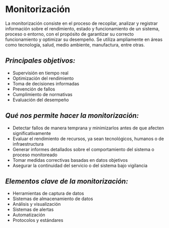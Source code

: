 # **Monitorización**

La monitorización consiste en el proceso de recopilar, analizar y registrar información sobre el rendimiento, estado y funcionamiento de un sistema, proceso o entorno, con el propósito de garantizar su correcto funcionamiento y optimizar su desempeño. Se utiliza ampliamente en áreas como tecnología, salud, medio ambiente, manufactura, entre otras.

## ***Principales objetivos:***
- Supervisión en tiempo real 
- Optimización del rendimiento
- Toma de decisiones informadas
- Prevención de fallos
- Cumplimiento de normativas 
- Evaluación del desempeño

## ***Qué nos permite hacer la monitorización:***
- Detectar fallos de manera temprana y minimizarlos antes de que afecten significativamente
- Evaluar el rendimiento de recursos, ya sean tecnológicos, humanos o de infraestructura
- Generar informes detallados sobre el comportamiento del sistema o proceso monitoreado
- Tomar medidas correctivas basadas en datos objetivos
- Asegurar la continuidad del servicio o del sistema bajo vigilancia

## ***Elementos clave de la monitorización:***
- Herramientas de captura de datos
- Sistemas de almacenamiento de datos
- Análisis y visualización
- Sistemas de alertas
- Automatización
- Protocolos y estándares
